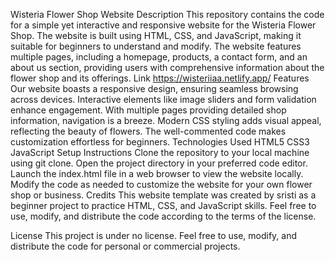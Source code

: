 Wisteria Flower Shop Website
Description
This repository contains the code for a simple yet interactive and responsive website for the Wisteria Flower Shop. The website is built using HTML, CSS, and JavaScript, making it suitable for beginners to understand and modify. The website features multiple pages, including a homepage, products, a contact form, and an about us section, providing users with comprehensive information about the flower shop and its offerings.
Link
https://wisteriiaa.netlify.app/
Features 
Our website boasts a responsive design, ensuring seamless browsing across devices. Interactive elements like image sliders and form validation enhance engagement. With multiple pages providing detailed shop information, navigation is a breeze. Modern CSS styling adds visual appeal, reflecting the beauty of flowers. The well-commented code makes customization effortless for beginners.
Technologies Used
HTML5
CSS3
JavaScript
Setup Instructions
Clone the repository to your local machine using git clone.
Open the project directory in your preferred code editor.
Launch the index.html file in a web browser to view the website locally.
Modify the code as needed to customize the website for your own flower shop or business.
Credits
This website template was created by sristi as a beginner project to practice HTML, CSS, and JavaScript skills. Feel free to use, modify, and distribute the code according to the terms of the license.

License
This project is under no license. Feel free to use, modify, and distribute the code for personal or commercial projects.

